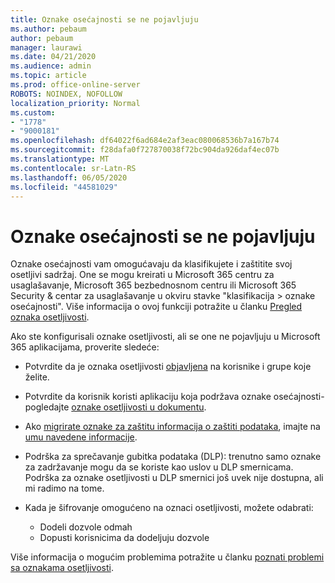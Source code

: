 ```yaml
---
title: Oznake osećajnosti se ne pojavljuju
ms.author: pebaum
author: pebaum
manager: laurawi
ms.date: 04/21/2020
ms.audience: admin
ms.topic: article
ms.prod: office-online-server
ROBOTS: NOINDEX, NOFOLLOW
localization_priority: Normal
ms.custom:
- "1778"
- "9000181"
ms.openlocfilehash: df64022f6ad684e2af3eac080068536b7a167b74
ms.sourcegitcommit: f28dafa0f727870038f72bc904da926daf4ec07b
ms.translationtype: MT
ms.contentlocale: sr-Latn-RS
ms.lasthandoff: 06/05/2020
ms.locfileid: "44581029"
---
```

# <a name="sensitivity-labels-not-appearing"></a>Oznake osećajnosti se ne pojavljuju

Oznake osećajnosti vam omogućavaju da klasifikujete i zaštitite svoj osetljivi sadržaj. One se mogu kreirati u Microsoft 365 centru za usaglašavanje, Microsoft 365 bezbednosnom centru ili Microsoft 365 Security & centar za usaglašavanje u okviru stavke "klasifikacija > oznake osećajnosti". Više informacija o ovoj funkciji potražite u članku [Pregled oznaka osetljivosti](https://docs.microsoft.com/microsoft-365/compliance/sensitivity-labels).

Ako ste konfigurisali oznake osetljivosti, ali se one ne pojavljuju u Microsoft 365 aplikacijama, proverite sledeće:

- Potvrdite da je oznaka osetljivosti [objavljena](https://docs.microsoft.com/microsoft-365/compliance/sensitivity-labels#what-label-policies-can-do) na korisnike i grupe koje želite.

- Potvrdite da korisnik koristi aplikaciju koja podržava oznake osećajnosti-pogledajte [oznake osetljivosti u dokumentu](https://support.office.com/article/apply-sensitivity-labels-to-your-documents-and-email-within-office-2f96e7cd-d5a4-403b-8bd7-4cc636bae0f9?#bkmk_whereavailable).

- Ako [migrirate oznake za zaštitu informacija o zaštiti podataka](https://docs.microsoft.com/azure/information-protection/configure-policy-migrate-labels), imajte na [umu navedene informacije](https://docs.microsoft.com/azure/information-protection/configure-policy-migrate-labels#considerations-for-unified-labels).

- Podrška za sprečavanje gubitka podataka (DLP): trenutno samo oznake za zadržavanje mogu da se koriste kao uslov u DLP smernicama.  Podrška za oznake osetljivosti u DLP smernici još uvek nije dostupna, ali mi radimo na tome.

- Kada je šifrovanje omogućeno na oznaci osetljivosti, možete odabrati:
    - Dodeli dozvole odmah
    - Dopusti korisnicima da dodeljuju dozvole


Više informacija o mogućim problemima potražite u članku [poznati problemi sa oznakama osetljivosti](https://support.office.com/article/known-issues-with-sensitivity-labels-in-office-b169d687-2bbd-4e21-a440-7da1b2743edc).